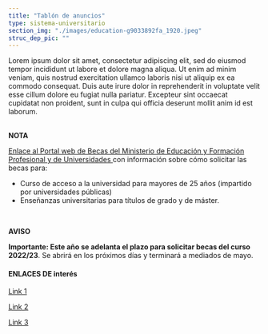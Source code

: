 ```yaml
---
title: "Tablón de anuncios"
type: sistema-universitario
section_img: "./images/education-g9033892fa_1920.jpeg"
struc_dep_pic: ""
---
```


Lorem ipsum dolor sit amet, consectetur adipiscing elit, sed do eiusmod tempor incididunt ut labore et dolore magna aliqua. Ut enim ad minim veniam, quis nostrud exercitation ullamco laboris nisi ut aliquip ex ea commodo consequat. Duis aute irure dolor in reprehenderit in voluptate velit esse cillum dolore eu fugiat nulla pariatur. Excepteur sint occaecat cupidatat non proident, sunt in culpa qui officia deserunt mollit anim id est laborum.<br><br>
<section>
        <article class="margin_top_header_mobile pt-4 pt-lg-0">
            <div class="container container-xl">
                <div class="row my-30 justify-content-md-center">
                    <div class="col-md-9 cnt_message">
						<div class="row mb-2">
                            <div class="col-12">
                                <div class="alert alert-primary">
                                    <span class="icon icon-white"><i class="fas fa-comment-edit"></i></span>
                                    <span class="text">
                                        <b class="tit">NOTA</b>
                                        <p>
<a href="https://www.becaseducacion.gob.es/portada.html" target="_blank">Enlace al Portal web de Becas del Ministerio de Educación y Formación Profesional y de Universidades <i class="fas fa-external-link-alt"></i></a> con información sobre cómo solicitar las becas para:  
 
   - Curso de acceso a la universidad para mayores de 25 años (impartido por universidades públicas)      
   - Enseñanzas universitarias para títulos de grado y de máster.   
                                        </p>
                                    </span>                            
                                </div>
                            </div>
                        </div>
					</div>
                </div>
            </div>
		</article>
 </section>

 <section>
        <article class="margin_top_header_mobile pt-4 pt-lg-0">
            <div class="container container-xl">
                <div class="row my-30 justify-content-md-center">
                    <div class="col-md-9 cnt_message">
						<div class="row mb-2">
                            <div class="col-12">
                                <div class="alert alert-warning">
                                    <span class="icon icon-black"><i class="fas fa-info-circle"></i></span>
                                    <span class="text">
                                        <b class="tit">AVISO</b>
                                  <p>   
<b>Importante: Este año se adelanta el plazo para solicitar becas del curso 2022/23</b>. Se abrirá en los próximos días y terminará a mediados de mayo.
                                        </p>
                                    </span>                            
                                </div>
                            </div>
                        </div>
					</div>
                </div>
            </div>
		</article>
 </section>
	<article id="section_sub_title">
        <div class="container container-xl sp">
            <div class="row">
                <div class="col-12 subtitle d-flex align-content-center">
				    <i class="far fa-external-link d-none d-lg-inline-block"></i>
                    <i class="far fa-external-link d-block d-lg-none"></i>
                    <h4>ENLACES DE interés</h4>
                </div>
            </div>
        </div>
    </article>
        <article id="section_box_cards_blue" class="cards_box_custom mb-120">
            <div class="container">
                <div class="row">
                    <div class="col-lg-4 col-xl-3 mr-card-hover">
                        <a href="#" class="card card-img">
                            <div class="box_icon">
                                <div class="img" style="background-image: url('{{<siteurl>}}images/slider1.png');"></div>
                            </div>
                            <div class="card-body">
                                <p class="card-text card-text-blue">Link 1</p>
                                <i class="icon fas fa-external-link-alt"></i>
                            </div>
                        </a>
                    </div>
					<div class="col-lg-4 col-xl-3 mr-card-hover">
                        <a href="#" class="card card-img">
                            <div class="box_icon">
                                <div class="img" style="background-image: url('{{<siteurl>}}images/slider2.png');"></div>
                            </div>
                            <div class="card-body">
                                <p class="card-text card-text-blue">Link 2</p>
                                <i class="icon fas fa-external-link-alt"></i>
                            </div>
                        </a>
                    </div>
					<div class="col-lg-4 col-xl-3 mr-card-hover">
                        <a href="#" class="card card-img">
                            <div class="box_icon">
                                <div class="img" style="background-image: url('{{<siteurl>}}images/slider3.png');"></div>
                            </div>
                            <div class="card-body">
                                <p class="card-text card-text-blue">Link 3</p>
                                <i class="icon fas fa-external-link-alt"></i>
                            </div>
                        </a>
                    </div>
                </div>
            </div>
        </article>   
</section>	